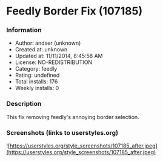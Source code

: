 # Feedly Border Fix (107185)

### Information
- Author: andser (unknown)
- Created at: unknown
- Updated at: 11/11/2014, 8:45:58 AM
- License: NO-REDISTRIBUTION
- Category: feedly
- Rating: undefined
- Total installs: 176
- Weekly installs: 0


### Description
This fix removing feedly's annoying border selection.


### Screenshots (links to userstyles.org)
![https://userstyles.org/style_screenshots/107185_after.jpeg](https://userstyles.org/style_screenshots/107185_after.jpeg)


